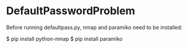 # DefaultPasswordProblem

Before running defaultpass.py, nmap and paramiko need to be installed:

$ pip install python-nmap
$ pip install paramiko

